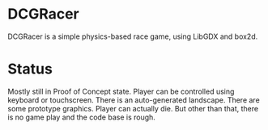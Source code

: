 # DCGRacer

DCGRacer is a simple physics-based race game, using LibGDX and box2d.

# Status

Mostly still in Proof of Concept state. Player can be controlled using keyboard or touchscreen. There is an auto-generated landscape. There are some prototype graphics. Player can actually die. But other than that, there is no game play and the code base is rough.
